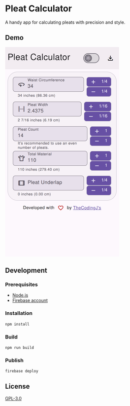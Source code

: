 # Pleat Calculator

A handy app for calculating pleats with precision and style.

## Demo

![image](src/static/screenshots/pleatcalculator.web.app_.png "Demo")

## Development

### Prerequisites

- [Node.js](https://nodejs.org/en/)
- [Firebase account](https://firebase.google.com/)

### Installation

```bash
npm install
```

### Build

```bash
npm run build
```

### Publish

```bash
firebase deploy
```

## License

[GPL-3.0](LICENSE)
